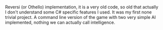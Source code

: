 Reversi (or Othello) implementation, it is a very old code, so old that actually I don't understand some C# specific features I used. It was my first none trivial project. A command line version of the game with two very simple AI implemented, nothing we can actually call intelligence.  
